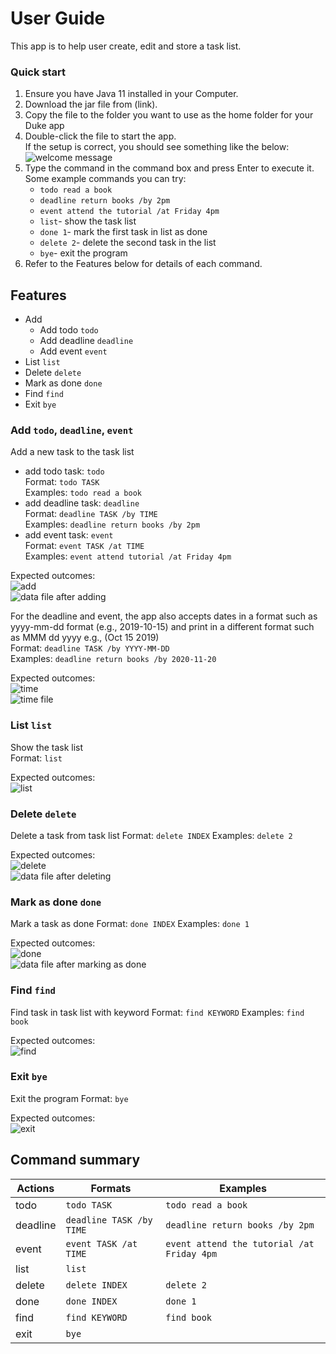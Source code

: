 # User Guide
This app is to help user create, edit and store a task list.
### Quick start 
1. Ensure you have Java 11 installed in your Computer.
1. Download the jar file from (link).
1. Copy the file to the folder you want to use as the home folder for your Duke app
1. Double-click the file to start the app.  
If the setup is correct, you should see something like the below:  
![welcome message](https://github.com/zhangcaicai123/ip/blob/master/docs/image/hello.png)
1. Type the command in the command box and press Enter to execute it.  
    Some example commands you can try:
    - `todo read a book`
    - `deadline return books /by 2pm`
    - `event attend the tutorial /at Friday 4pm`
    - `list`- show the task list
    - `done 1`- mark the first task in list as done
    - `delete 2`- delete the second task in the list
    - `bye`- exit the program
1. Refer to the Features below for details of each command.
## Features 
- Add  
    - Add todo `todo`
    - Add deadline `deadline`
    - Add event `event`
- List `list`
- Delete  `delete`
- Mark as done `done`
- Find `find`
- Exit `bye`
### Add `todo`, `deadline`, `event`
Add a new task to the task list   
- add todo task: `todo`  
Format: `todo TASK`   
Examples: `todo read a book`
- add deadline task: `deadline`  
Format: `deadline TASK /by TIME`  
Examples: `deadline return books /by 2pm`
- add event task: `event`  
Format: `event TASK /at TIME`   
Examples: `event attend tutorial /at Friday 4pm`

Expected outcomes:  
![add](https://github.com/zhangcaicai123/ip/blob/master/docs/image/add.png)  
![data file after adding](https://github.com/zhangcaicai123/ip/blob/master/docs/image/add%20file.png)  

For the deadline and event,
the app also accepts dates in a format such as yyyy-mm-dd format (e.g., 2019-10-15) and print in a different format such as MMM dd yyyy e.g., (Oct 15 2019)  
Format: `deadline TASK /by YYYY-MM-DD`  
Examples: `deadline return books /by 2020-11-20`

Expected outcomes:  
![time](https://github.com/zhangcaicai123/ip/blob/master/docs/image/time.png)  
![time file](https://github.com/zhangcaicai123/ip/blob/master/docs/image/time%20file.png)  

### List `list`
Show the task list  
Format: `list`

Expected outcomes:    
![list](https://github.com/zhangcaicai123/ip/blob/master/docs/image/list.png)
### Delete `delete`
Delete a task from task list
Format: `delete INDEX`
Examples: `delete 2`  

Expected outcomes:   
![delete](https://github.com/zhangcaicai123/ip/blob/master/docs/image/delete.png)  
![data file after deleting](https://github.com/zhangcaicai123/ip/blob/master/docs/image/delete%20file.png)  

### Mark as done `done`
Mark a task as done 
Format: `done INDEX`
Examples: `done 1`  

Expected outcomes:   
![done](https://github.com/zhangcaicai123/ip/blob/master/docs/image/done.png)  
![data file after marking as done](https://github.com/zhangcaicai123/ip/blob/master/docs/image/done%20file.png)   
### Find `find`
Find task in task list with keyword
Format: `find KEYWORD` 
Examples: `find book`

Expected outcomes:  
![find](https://github.com/zhangcaicai123/ip/blob/master/docs/image/find.png)

### Exit `bye`
Exit the program
Format: `bye`

Expected outcomes:  
![exit](https://github.com/zhangcaicai123/ip/blob/master/docs/image/exit.png)

## Command summary
|Actions|Formats|Examples|
|-------|-------|--------|
|todo|`todo TASK`|`todo read a book`|
|deadline|`deadline TASK /by TIME`|`deadline return books /by 2pm`|
|event|`event TASK /at TIME`|`event attend the tutorial /at Friday 4pm`|
|list|`list`||
|delete|`delete INDEX`|`delete 2`|
|done|`done INDEX`|`done 1`|
|find|`find KEYWORD`|`find book`|
|exit|`bye`||

